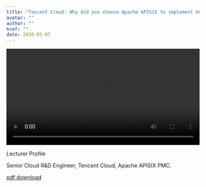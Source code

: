 ```yaml
---
title: "Tencent Cloud: Why did you choose Apache APISIX to implement k8s ingress controller?"
avatar: ""
author: ""
href: ""
date: 2020-05-07 
---  
```


<div style="text-align: center">
  <video controls src="https://opentalk-blog.b0.upaiyun.com/prod/2019-12-19/db80d142da2bc6ab32938ce7a7f5fbb7.mp4" style="width: 100%"></video>
</div>

Lecturer Profile

Senior Cloud R&D Engineer, Tencent Cloud, Apache APISIX PMC.

[pdf download](https://opentalk-blog.b0.upaiyun.com/prod/2020-01-02/fb4ebdf92d7a8e17a5d20682e25cadb4.pdf)
